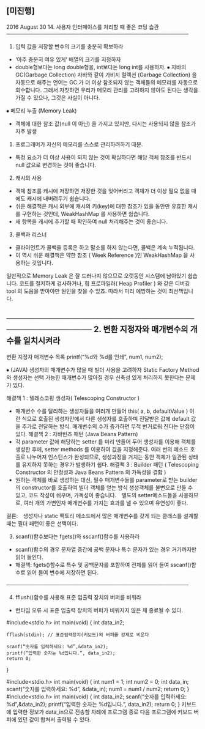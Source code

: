 ## [미진행] 
2016 August 30 
14. 사용자 인터페이스를 처리할 때 좋은 코딩 습관
────────────────────────────────────────────────
1. 입력 값을 저장할 변수의 크기를 충분히 확보하라
- ‘아주 충분히 여유 있게’ 배열의 크기를 지정하자
- double형보다는 long double형을, int보다는 long int를 사용하자.
⦁ 자바의 GC(Garbage Collection)
 자바와 같이 가비지 컬렉션 (Garbage Collection) 을 자동으로 해주는 언어는 GC.가 더 이상 참조되지 않는 객체들의 메모리를 자동으로 회수합니다. 그래서 자칫하면 우리가 메모리 관리를 고려하지 않아도 된다는 생각을 가질 수 있으나, 그것은 사실이 아니다.

⦁ 메모리 누출 (Memory Leak)
- 객체에 대한 참조 값(null 이 아닌) 을 가지고 있지만, 다시는 사용되지 않을 참조가 자주 발생

1. 프로그래머가 자신의 메모리를 스스로 관리하려하기 때문.
- 특정 요소가 더 이상 사용이 되지 않는 것이 확실하다면 해당 객체 참조를 반드시 null 값으로 변경하는 것이 좋습니다.
2. 캐시의 사용
- 객체 참조를 캐시에 저장하면 저장한 것을 잊어버리고 객체가 더 이상 필요 없을 때에도 캐시에 내버려두기 쉽습니다.
- 쉬운 해결책은 캐시 외부에 캐시의 키(key)에 대한 참조가 있을 동안만 유효한 캐시를 구현하는 것인데, WeakHashMap 를 사용하면 쉽습니다.
- 새 항목을 캐시에 추가할 때 확인하여 null 처리해주는 것이 좋습니다.
3. 콜백과 리스너
- 클라이언트가 콜백을 등록은 하고 말소를 하지 않는다면, 콜백은 계속 누적됩니다.
- 이 역시 쉬운 해결책은 약한 참조 ( Week Reference )인 WeakHashMap 을 사용하는 것입니다.

일반적으로 Memory Leak 은 잘 드러나지 않으므로 오랫동안 시스템에 남아있기 쉽습니다.  코드를 철저하게 검사하거나, 힙 프로파일러( Heap Profiler ) 와 같은 디버깅 tool 의 도움을 받아야만 원인을 찾을 수 있죠. 따라서 미리 예방하는 것이 최선책입니다.

────────────────────────────────────────────────
2. 변환 지정자와 매개변수의 개수를 일치시켜라
- 
변환 지정자
매개변수 목록
printf(“%d와 %d를 인쇄”, num1, num2);



⦁ (JAVA) 생성자의 매개변수가 많을 때 빌더 사용을 고려하자
 Static Factory Method 와 생성자는 선택 가능한 매개변수가 많아질 경우 신축성 있게 처리하지 못한다는 문제가 있다.

해결책 1 : 텔레스코핑 생성자( Telescoping Constructor )
- 매개변수 수를 달리하는 생성자들을 여러개 만들어 this( a, b, defaultValue ) 이런 식으로 호출된 생성자안에서 다른 생성자를 호출하며 전달받은 값에 default 값을 추가로 전달하는 방식. 매개변수의 수가 증가하면 무척 번거로워 진다는 단점이 있다.
해결책 2 : 자바빈즈 패턴 (Java Beans Pattern)
- 각 parameter 값에 해당하는 setter 를 미리 만들어 두어 생성자를 이용해 객체를 생성한 후에, setter methods 를 이용하여 값을 지정해준다. 여러 번의 메소드 호출로 나누어져 인스턴스가 완성되므로, 생성과정을 거치는 동안 객체가 일관된 상태를 유지하지 못하는 경우가 발생하기 쉽다.
해결책 3 : Builder 패턴 ( Telescoping Constructor 의 안정성과 Java Beans Pattern 의 가독성을 결합 )
- 원하는 객체를 바로 생성하는 대신, 필수 매개변수들를 parameter로 받는 builder의 constructor를 호출하여 빌더 객체를 얻는 방식  생성객체를 불변으로 만들 수 있고, 코드 작성이 쉬우며, 가독성이 좋습니다.　별도의 setter메소드들을 사용하므로,  여러 개의 가변인자 매개변수를 가지는 효과를 낼 수 있으며 유연성이 좋다.

결론:　생성자나 static 팩토리 메소드에서 많은 매개변수를 갖게 되는 클래스를 설계할 때는 필더 패턴이 좋은 선택이다.



3. scanf()함수보다는 fgets()와 sscanf()함수를 사용하라
- scanf()함수의 경우 문자열 중간에 공백 문자나 특수 문자가 있는 경우  거기까지만 읽어 들인다.
- 해결책: fgets()함수로 특수 및 공백문자를 포함하여 전체를 읽어 들여 sscanf()함수로 읽어 들여 변수에 저장하면 된다.

────────────────────────────────────────────────

4. fflush()함수를 사용해 표준 입출력 장치의 버퍼를 비워라
- 런타임 오류 시 표준 입출력 장치의 버퍼가 비워지지 않은 채 종료될 수 있다.

#include<stdio.h>
int main(void) {
	int data_in2;
	
	fflush(stdin); // 표준입력장치(키보드)의 버퍼를 강제로 비운다

	scanf(“숫자를 입력하세요: %d”,&data_in2);
	printf(“입력한 숫자는 %d입니다.”, data_in2);
	return 0;
}

#include<stdio.h>
int main(void) {
	int num1 = 1;
	int num2 = 0;
	int data_in;
	scanf(“숫자를 입력하세요: %d”, &data_in);
	num1 = num1 / num2;
	return 0;
}
#include<stdio.h>
int main(void) {
	int data_in2;
	scanf(“숫자를 입력하세요: %d”,&data_in2);
	printf(“입력한 숫자는 %d입니다.”, data_in2);
	return 0;
}
키보드에 입력한 정보가 data_in으로 전송할 차례에 프로그램 종료
다음 프로그램에 키보드 버퍼에 있던 값이 합쳐서 출력될 수 있다.
  
